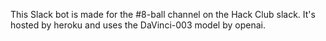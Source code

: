 This Slack bot is made for the #8-ball channel on the Hack Club slack. It's hosted by heroku and uses the DaVinci-003 model by openai. 
